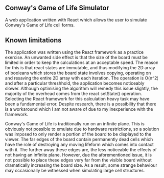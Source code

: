## Conway's Game of Life Simulator

A web application written with React which allows the user to simulate Conway's Game of Life cell forms. 

## Known limitations

The application was written using the React framework as a practice exercise. An unwanted side effect is that the size of the board must be limited in order to keep the calculations at an acceptable speed. The reason for this is that react states are immutable, and thus modifying the 2D array of booleans which stores the board state involves copying, operating on and resaving the entire 2D array with each iteration. The operation is O(n^2) and after a particular threshhold, the application becomes noticeably slower. Although optimising the algorithm will remedy this issue slightly, the majority of the overhead comes from the react setState() operation. Selecting the React framework for this calculation heavy task may have been a fundamental error. Despite research, there is a possibility that there is a workaround which I am not aware of due to my inexperience with the framework. 

Conway's Game of Life is traditionally run on an infinite plane. This is obviously not possible to emulate due to hardware restrictions, so a solution was imposed to only render a portion of the board to be displayed to the viewer. The far edges of the board contain permanently dead cells which have the role of destroying any moving lifeform which comes into contact with it. The further away these edges are, the less noticeable the effects of not having an infinite plane. However, due the aforementioned issue, it is not possible to place these edges very far from the visible board without dramatically increasing the board size. As a result, some strange behaviour may occasionally be witnessed when simulating large cell structures. 

